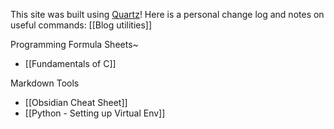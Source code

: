 This site was built using [Quartz](https://quartz.jzhao.xyz/)! Here is a personal change log and notes on useful commands: [[Blog utilities]]

Programming Formula Sheets~
- [[Fundamentals of C]]

Markdown Tools
- [[Obsidian Cheat Sheet]]
- [[Python - Setting up Virtual Env]]
